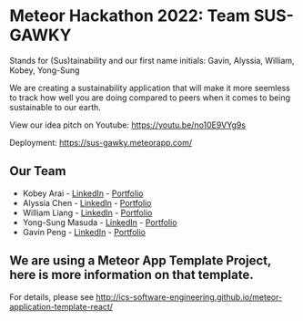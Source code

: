 # Meteor Hackathon 2022: Team SUS-GAWKY
Stands for (Sus)tainability and our first name initials: Gavin, Alyssia, William, Kobey, Yong-Sung

We are creating a sustainability application that will make it more seemless to track how well you are doing compared to peers when it comes to being sustainable to our earth.

View our idea pitch on Youtube: https://youtu.be/no10E9VYg9s

Deployment: https://sus-gawky.meteorapp.com/

## Our Team
 - Kobey Arai - [LinkedIn](https://www.linkedin.com/in/kobey-arai-ba325a213/) - [Portfolio](https://kobeyarai.com/)
 - Alyssia Chen - [LinkedIn](http://linkedin.com/in/alyssia-chen-40024a204) - [Portfolio](https://alyssia-chen.github.io/)
 - William Liang - [LinkedIn](https://www.linkedin.com/in/william-liang808/) - [Portfolio](https://william-liang808.github.io/)
 - Yong-Sung Masuda - [LinkedIn](http://www.linkedin.com/in/yongsungm/) - [Portfolio](https://yongsungm.github.io/)
 - Gavin Peng - [LinkedIn](http://linkedin.com/in/gavin-peng-2b9046190/) - [Portfolio](https://devgav.github.io/)

## We are using a Meteor App Template Project, here is more information on that template. 

For details, please see http://ics-software-engineering.github.io/meteor-application-template-react/
